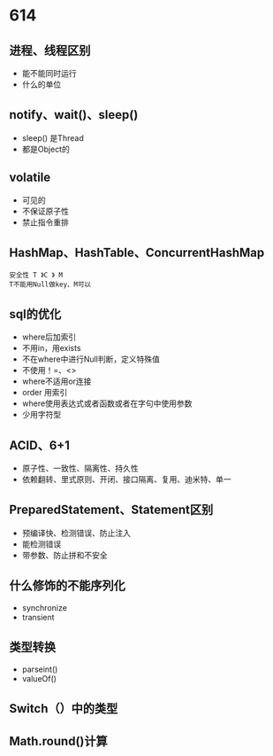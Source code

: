 # 614

## 进程、线程区别
- 能不能同时运行
- 什么的单位
## notify、wait()、sleep()
- sleep() 是Thread
- 都是Object的
## volatile
- 可见的
- 不保证原子性
- 禁止指令重排

## HashMap、HashTable、ConcurrentHashMap
```
安全性 T 》C 》 M
T不能用Null做key、M可以
```

## sql的优化
- where后加索引
- 不用in，用exists
- 不在where中进行Null判断，定义特殊值
- 不使用！=、<>
- where不适用or连接
- order 用索引
- where使用表达式或者函数或者在字句中使用参数
- 少用字符型

## ACID、6+1
- 原子性、一致性、隔离性、持久性
- 依赖翻转、里式原则、开闭、接口隔离、复用、迪米特、单一

## PreparedStatement、Statement区别
- 预编译快、检测错误、防止注入
- 能检测错误
- 带参数、防止拼和不安全

## 什么修饰的不能序列化
- synchronize
- transient
## 类型转换
- parseint()
- valueOf()
## Switch（）中的类型

## Math.round()计算
